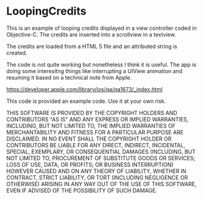 LoopingCredits
==============

This is an example of looping credits displayed in a view controller coded in Objective-C. The credits are inserted into a scrollview in a textview.  

The credits are loaded from a HTML 5 file and an attributed string is created.

The code is not quite working but nonetheless I think it is useful.  The app is doing some interesitng things like interrupting a UIView animation and resuming it based on a technical note from Apple.

https://developer.apple.com/library/ios/qa/qa1673/_index.html

This code is provided an example code.  Use it at your own risk.

THIS SOFTWARE IS PROVIDED BY THE COPYRIGHT HOLDERS AND CONTRIBUTORS "AS IS" AND ANY EXPRESS OR IMPLIED WARRANTIES, INCLUDING, BUT NOT LIMITED TO, THE IMPLIED WARRANTIES OF MERCHANTABILITY AND FITNESS FOR A PARTICULAR PURPOSE ARE DISCLAIMED. IN NO EVENT SHALL THE COPYRIGHT HOLDER OR CONTRIBUTORS BE LIABLE FOR ANY DIRECT, INDIRECT, INCIDENTAL, SPECIAL, EXEMPLARY, OR CONSEQUENTIAL DAMAGES (INCLUDING, BUT NOT LIMITED TO, PROCUREMENT OF SUBSTITUTE GOODS OR SERVICES; LOSS OF USE, DATA, OR PROFITS; OR BUSINESS INTERRUPTION) HOWEVER CAUSED AND ON ANY THEORY OF LIABILITY, WHETHER IN CONTRACT, STRICT LIABILITY, OR TORT (INCLUDING NEGLIGENCE OR OTHERWISE) ARISING IN ANY WAY OUT OF THE USE OF THIS SOFTWARE, EVEN IF ADVISED OF THE POSSIBILITY OF SUCH DAMAGE.

